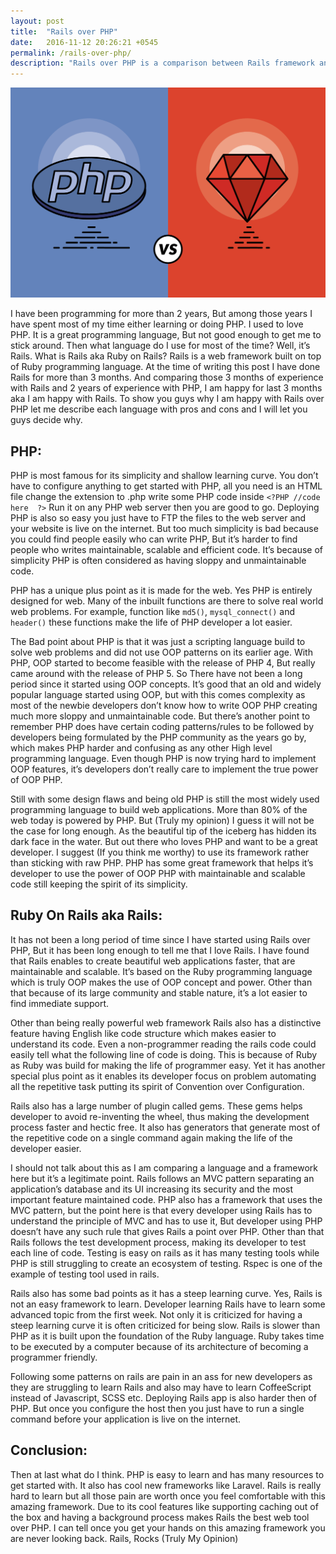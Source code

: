 ```yaml
---
layout: post
title:  "Rails over PHP"
date:   2016-11-12 20:26:21 +0545
permalink: /rails-over-php/
description: "Rails over PHP is a comparison between Rails framework and a entire PHP language."
---
```


<img src="/images/railsvsphp.png">

I have been programming for more than 2 years, But among those years I have spent most of my time either learning or doing PHP. I used to love PHP. It is a great programming language, But not good enough to get me to stick around. Then what language do I use for most of the time? Well, it’s Rails. What is Rails aka Ruby on Rails? Rails is a web framework built on top of Ruby programming language. At the time of writing this post I have done Rails for more than 3 months. And comparing those 3 months of experience with Rails and  2 years of experience with PHP, I am happy for last 3 months aka I am happy with Rails. To show you guys why I am happy with Rails over PHP let me describe each language with pros and cons and I will let you guys decide why.


## **PHP:**


PHP is most famous for its simplicity and shallow learning curve. You don’t have to configure anything to get started with PHP, all you need is an HTML file change the extension to .php write some PHP code inside `<?PHP //code here  ?>` Run it on any PHP web server then you are good to go. Deploying PHP is also so easy you just have to FTP the files to the web server and your website is live on the internet. But too much simplicity is bad because you could find people easily who can write PHP, But it’s harder to find people who writes maintainable, scalable and efficient code. It’s because of simplicity PHP is often considered as having sloppy and unmaintainable code. 


PHP has a unique plus point as it is made for the web. Yes PHP is entirely designed for web. Many of the inbuilt functions are there to solve real world web problems. For example, function like `md5()`, `mysql_connect()` and `header()` these functions make the life of PHP developer a lot easier.


The Bad point about PHP is that it was just a scripting language build to solve web problems and did not use OOP patterns on its earlier age. With PHP, OOP started to become feasible with the release of PHP 4, But really came around with the release of PHP 5. So There have not been a long period since it started using OOP concepts. It’s good that an old and widely popular language started using OOP, but with this comes complexity as most of the newbie developers don’t know how to write OOP PHP creating much more sloppy and unmaintainable code. But there’s another point to remember PHP does have certain coding patterns/rules to be followed by developers being formulated by the PHP community as the years go by, which makes PHP harder and confusing as any other High level programming language. Even though PHP is now trying hard to implement OOP features, it’s developers don’t really care to implement the true power of OOP PHP. 


Still with some design flaws and being old PHP is still the most widely used programming language to build web applications. More than 80% of the web today is powered by PHP. But (Truly my opinion) I guess it will not be the case for long enough. As the beautiful tip of the iceberg has hidden its dark face in the water. But out there who loves PHP and want to be a great developer. I suggest (If you think me worthy) to use its framework rather than sticking with raw PHP. PHP has some great framework that helps it’s developer to use the power of OOP PHP with maintainable and scalable code still keeping the spirit of its simplicity.


## **Ruby On Rails aka Rails:** 


It has not been a long period of time since I have started using Rails over PHP, But it has been long enough to tell me that I love Rails. I have found that Rails enables to create beautiful web applications faster, that are maintainable and scalable. It’s based on the Ruby programming language which is truly OOP makes the use of OOP concept and power. Other than that because of its large community and stable nature, it’s a lot easier to find immediate support. 


Other than being really powerful web framework Rails also has a distinctive feature having English like code structure which makes easier to understand its code. Even a non-programmer reading the rails code could easily tell what the following line of code is doing. This is because of Ruby as Ruby was build for making the life of programmer easy. Yet it has another special plus point as it enables its developer focus on problem automating all the repetitive task putting its spirit of Convention over Configuration.


Rails also has a large number of plugin called gems. These gems helps developer to avoid re-inventing the wheel, thus making the development process faster and hectic free. It also has generators that generate most of the repetitive code on a single command again making the life of the developer easier. 


I should not talk about this as I am comparing a language and a framework here but it’s a legitimate point. Rails follows an MVC pattern separating an application’s database and its UI increasing its security and the most important feature maintained code. PHP also has a framework that uses the MVC pattern, but the point here is that every developer using Rails has to understand the principle of MVC and has to use it, But developer using PHP doesn’t have any such rule that gives Rails a point over PHP.  Other than that Rails follows the test development process, making its developer to test each line of code. Testing is easy on rails as it has many testing tools while PHP is still struggling to create an ecosystem of testing. Rspec is one of the example of testing tool used in rails.    


Rails also has some bad points as it has a steep learning curve. Yes, Rails is not an easy framework to learn. Developer learning Rails have to learn some advanced topic from the first week. Not only it is criticized for having a steep learning curve it is often criticized for being slow. Rails is slower than PHP as it is built upon the foundation of the Ruby language. Ruby takes time to be executed by a computer because of its architecture of becoming a programmer friendly. 


Following some patterns on rails are pain in an ass for new developers as they are struggling to learn Rails and also may have to learn CoffeeScript instead of Javascript, SCSS etc. Deploying Rails app is also harder then of PHP. But once you configure the host then you just have to run a single command before your application is live on the internet.  

## **Conclusion:**


Then at last what do I think. PHP is easy to learn and has many resources to get started with. It also has cool new frameworks like Laravel. Rails is really hard to learn but all those pain are worth once you feel comfortable with this amazing framework. Due to its cool features like supporting caching out of the box and having a background process makes Rails the best web tool over PHP. I can tell once you get your hands on this amazing framework you are never looking back. Rails, Rocks  (Truly My Opinion) 




      










        










